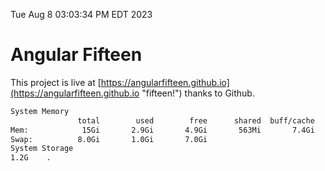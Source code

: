 Tue Aug  8 03:03:34 PM EDT 2023

# Angular Fifteen


This project is live at [https://angularfifteen.github.io](https://angularfifteen.github.io "fifteen!") thanks to Github.

```bash
System Memory
               total        used        free      shared  buff/cache   available
Mem:            15Gi       2.9Gi       4.9Gi       563Mi       7.4Gi        11Gi
Swap:          8.0Gi       1.0Gi       7.0Gi
System Storage
1.2G	.
```
```bash
